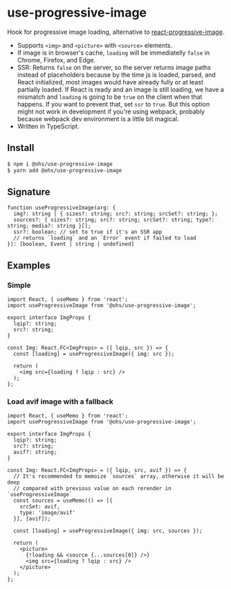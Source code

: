 # use-progressive-image

Hook for progressive image loading, alternative to [react-progressive-image](https://www.npmjs.com/package/react-progressive-image).

 - Supports `<img>` and `<picture>` with `<source>` elements.
 - If image is in browser's cache, `loading` will be immediatelly `false` in Chrome, Firefox, and Edge.
 - SSR: Returns `false` on the server, so the server returns image paths instead of placeholders because by the time js is loaded, parsed, and React initialized, most images would have already fully or at least partially loaded. If React is ready and an image is still loading, we have a mismatch and `loading` is going to be `true` on the client when that happens. If you want to prevent that, set `ssr` to `true`. But this option might not work in development if you're using webpack, probably because webpack dev environment is a little bit magical.
 - Written in TypeScript.

## Install

```bash
$ npm i @ohs/use-progressive-image
$ yarn add @ohs/use-progressive-image
```

## Signature
```tsx
function useProgressiveImage(arg: {
  img?: string | { sizes?: string; src?: string; srcSet?: string; };
  sources?: { sizes?: string; src?: string; srcSet?: string; type?: string; media?: string }[];
  ssr?: boolean; // set to true if it's an SSR app
  // returns `loading` and an `Error` event if failed to load
}): [boolean, Event | string | undefined] 
```

## Examples
### Simple

```tsx
import React, { useMemo } from 'react';
import useProgressiveImage from '@ohs/use-progressive-image';

export interface ImgProps {
  lqip?: string;
  src?: string;
}

const Img: React.FC<ImgProps> = ({ lqip, src }) => {
  const [loading] = useProgressiveImage({ img: src });

  return (
    <img src={loading ? lqip : src} />
  );
};
```
### Load avif image with a fallback

```tsx
import React, { useMemo } from 'react';
import useProgressiveImage from '@ohs/use-progressive-image';

export interface ImgProps {
  lqip?: string;
  src?: string;
  avif?: string;
}

const Img: React.FC<ImgProps> = ({ lqip, src, avif }) => {
  // It's recommended to memoize `sources` array, otherwise it will be deep 
  // compared with previous value on each rerender in `useProgressiveImage`
  const sources = useMemo(() => [{ 
    srcSet: avif, 
    type: 'image/avif' 
  }], [avif]);

  const [loading] = useProgressiveImage({ img: src, sources });

  return (
    <picture>
      {!loading && <source {...sources[0]} />}
      <img src={loading ? lqip : src} />
    </picture>
  );
};
```
